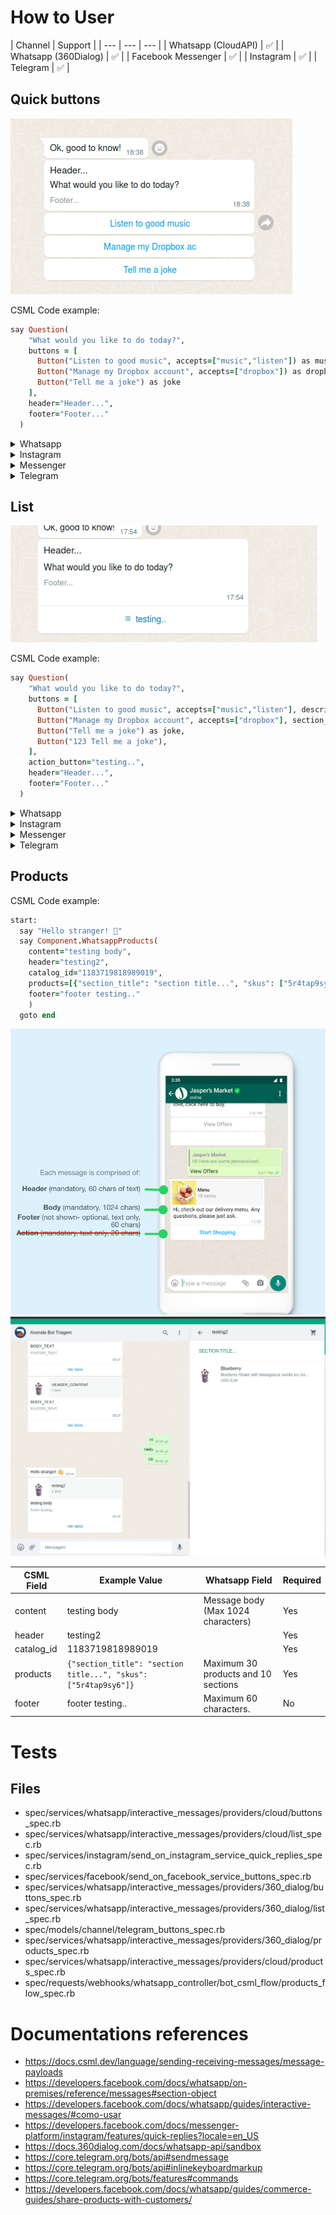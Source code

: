 

# How to User


| Channel | Support |
| --- | --- | --- |
| Whatsapp (CloudAPI)  | ✅ |
| Whatsapp (360Dialog) | ✅ |
| Facebook Messenger | ✅ |
| Instagram | ✅ |
| Telegram | ✅ |


## Quick buttons

<img src="/.github/docs/csml/2023-05-01_18-38.png"/>

CSML Code example:
```ruby
say Question(
    "What would you like to do today?",
    buttons = [
      Button("Listen to good music", accepts=["music","listen"]) as music,
      Button("Manage my Dropbox account", accepts=["dropbox"]) as dropbox,
      Button("Tell me a joke") as joke
    ],
    header="Header...",
    footer="Footer..."
  )
```


<details>
  <summary>Whatsapp</summary><blockquote>
  

  Quetion up to 3 options

<img src="/.github/docs/csml/2023-05-01_18-38.png"/>


| CSML Field | Example Value | Whatsapp Field |
| --- | --- | --- |
| Question  | What would you like to do today? | Message body (Max 1024 characters) |
| Button | Listen to good music | List option (Max 20 characters) |
| header | Header... | Message header  (Max 60 characters ) |
| footer | Footer... | Message footer  (Max 60 characters ) |


#### Messages with attachment

*Image replace header*

<img src="/.github/docs/csml/2023-05-03_22-44.png"/>

CSML Code example:
```ruby
say Question(
    "What would you like to do today?",
    buttons = [
      Button("Listen to good music", accepts=["music","listen"]) as music,
      Button("Manage my Dropbox account", accepts=["dropbox"]) as dropbox,
      Button("Tell me a joke") as joke
    ],
    image="https://i.ibb.co/5RXy9fG/My-project-1.jpg",
    footer="Footer..."
  )
```

*Video replace header*

<img src="/.github/docs/csml/2023-05-03_22-48.png"/>

CSML Code example:
```ruby
say Question(
    "What would you like to do today?",
    buttons = [
      Button("Listen to good music", accepts=["music","listen"]) as music,
      Button("Manage my Dropbox account", accepts=["dropbox"]) as dropbox,
      Button("Tell me a joke") as joke
    ],
    video="https://media.giphy.com/media/3oKIPsx2VAYAgEHC12/giphy.mp4",
    footer="Footer..."
  )
```

*Document replace header*

<img src="/.github/docs/csml/2023-05-03_22-49.png"/>

CSML Code example:
```ruby
say Question(
    "What would you like to do today?",
    buttons = [
      Button("Listen to good music", accepts=["music","listen"]) as music,
      Button("Manage my Dropbox account", accepts=["dropbox"]) as dropbox,
      Button("Tell me a joke") as joke
    ],
    document="https://nyphil.org/~/media/pdfs/program-notes/1819/Brahms-Symphony-No-4.pdf",
    document_name="teste.pdf",
    footer="Footer..."
  )
```

Files limitations:
https://developers.facebook.com/docs/whatsapp/cloud-api/reference/media#supported-media-types
<img src="/.github/docs/csml/2023-05-03_22-18.png"/>


</blockquote></details>


<details><summary>Instagram</summary><blockquote><p>

<img src="/.github/docs/csml/instagram_quick_buttons.png"/>


Quetion up to 13 options

`This feature is currently available on instagram app`

| CSML Field | Example Value | Instagram Field |
| --- | --- | --- |
| Question  | What would you like to do today? | Message body (Max 1000 characters) |
| Button | Listen to good music | List option (Max 20 characters) |
| header | Header... | Not compatible |
| footer | Footer.. | Not compatible |

</p></blockquote></details>


<details><summary>Messenger</summary><blockquote><p>

<img width="250" src="/.github/docs/csml/2023-05-06_13-26.png"/>

- Quetion up to 13 options


| CSML Field | Example Value | Messenger Field |
| --- | --- | --- |
| Question  | What would you like to do today? | Message body (Max 2000 characters) |
| Button | Listen to good music | List option (Max 20 characters) |
| header | Header... | Not compatible |
| footer | Footer.. | Not compatible |
| image |  | Not compatible  |
| video |  | Not compatible  |
| document | | Not compatible  |

</p></blockquote></details>

<details><summary>Telegram</summary><blockquote><p>

<img width="250" src="/.github/docs/csml/2023-05-24_07-54.png"/>


| CSML Field | Example Value | Messenger Field |
| --- | --- | --- |
| Question  | What would you like to do today? | Message body (1-4096 characters) |
| Button | Listen to good music | List option  |
| header | Header... | Not compatible |
| footer | Footer.. | Not compatible |
| image | https://i.ibb.co/5RXy9fG/My-project-1.jpg | Compatible  |
| video | https://media.giphy.com/media/3oKIPsx2VAYAgEHC12/giphy.mp4  | Compatible |
| document | https://nyphil.org/~/media/pdfs/program-notes/1819/Brahms-Symphony-No-4.pdf | Compatible |

</p></blockquote></details>

## List

<img src="/.github/docs/csml/2023-05-01_18-35.png"/>

CSML Code example:
```ruby
say Question(
    "What would you like to do today?",
    buttons = [
      Button("Listen to good music", accepts=["music","listen"], description="Description 1", section_title="Section 1") as music,
      Button("Manage my Dropbox account", accepts=["dropbox"], section_title="Section 1") as dropbox,
      Button("Tell me a joke") as joke,
      Button("123 Tell me a joke"),
    ],
    action_button="testing..",
    header="Header...",
    footer="Footer..."
  )
```

<details><summary>Whatsapp</summary><blockquote><p>

Questions with 4 or more options automatically use List


#### Fields


<img src="/.github/docs/csml/2023-05-01_18-15.png"/>


| CSML Field | Example Value | Whatsapp Field |
| --- | --- | --- |
| Question  | What would you like to do today? | Message body (Max 1024 characters) |
| Button | Listen to good music | List option (Max 24 characters) |
| Button -> description | Description 1 | Field description (Max 72 characters) |
| Button -> section_title | Section 1 | Section title (Max 24 characters, Max 10 sections) |
| action_button | testing.. | Button open list (Max 20 characters ) |
| header | Header... | Message header  (Max 60 characters ) |
| footer | Footer... | Message footer  (Max 60 characters ) |


</p></blockquote></details>

<details><summary>Instagram</summary><blockquote><p>
Not compatible
</p></blockquote></details>

<details><summary>Messenger</summary><blockquote>
Not compatible
</blockquote></details>

<details><summary>Telegram</summary><blockquote>
Not compatible
</blockquote></details>


## Products

CSML Code example:
```ruby
start:
  say "Hello stranger! 👋"
  say Component.WhatsappProducts(
    content="testing body",
    header="testing2",
    catalog_id="1183719818989019",
    products=[{"section_title": "section title...", "skus": ["5r4tap9sy6"]}],
    footer="footer testing.."
    )
  goto end

```

<img src="/.github/docs/csml/2023-06-27_00-32.png"/>
<img src="/.github/docs/csml/2023-06-27_00-53.png"/>

| CSML Field | Example Value | Whatsapp Field | Required |
| --- | --- | --- | --- |
| content  | testing body | Message body (Max 1024 characters) | Yes |
| header | testing2|  | Yes
| catalog_id | 1183719818989019|  | Yes
| products | `{"section_title": "section title...", "skus": ["5r4tap9sy6"]}` | Maximum 30 products and 10 sections  | Yes |
| footer | footer testing..| Maximum 60 characters. | No |

# Tests

## Files
- spec/services/whatsapp/interactive_messages/providers/cloud/buttons_spec.rb
- spec/services/whatsapp/interactive_messages/providers/cloud/list_spec.rb
- spec/services/instagram/send_on_instagram_service_quick_replies_spec.rb
- spec/services/facebook/send_on_facebook_service_buttons_spec.rb
- spec/services/whatsapp/interactive_messages/providers/360_dialog/buttons_spec.rb
- spec/services/whatsapp/interactive_messages/providers/360_dialog/list_spec.rb
- spec/models/channel/telegram_buttons_spec.rb
- spec/services/whatsapp/interactive_messages/providers/360_dialog/products_spec.rb
- spec/services/whatsapp/interactive_messages/providers/cloud/products_spec.rb
- spec/requests/webhooks/whatsapp_controller/bot_csml_flow/products_flow_spec.rb

# Documentations references
- https://docs.csml.dev/language/sending-receiving-messages/message-payloads
- https://developers.facebook.com/docs/whatsapp/on-premises/reference/messages#section-object
- https://developers.facebook.com/docs/whatsapp/guides/interactive-messages/#como-usar
- https://developers.facebook.com/docs/messenger-platform/instagram/features/quick-replies?locale=en_US
- https://docs.360dialog.com/docs/whatsapp-api/sandbox
- https://core.telegram.org/bots/api#sendmessage
- https://core.telegram.org/bots/api#inlinekeyboardmarkup
- https://core.telegram.org/bots/features#commands
- https://developers.facebook.com/docs/whatsapp/guides/commerce-guides/share-products-with-customers/